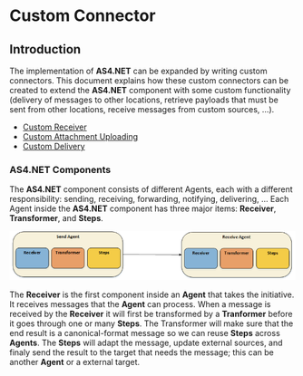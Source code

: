 # Custom Connector

## Introduction

The implementation of <b>AS4.NET</b> can be expanded by writing custom connectors. This document explains how these custom connectors can be created to extend the <b>AS4.NET</b> component with some custom functionality (delivery of messages to other locations, retrieve payloads that must be sent from other locations, receive messages from custom sources, …).

- [Custom Receiver](custom-receiver.md)
- [Custom Attachment Uploading](custom-attachment-uploading.md)
- [Custom Delivery](custom-delivery.md)

### <b>AS4.NET</b> Components

The <b>AS4.NET</b> component consists of different Agents, each with a different responsibility: sending, receiving, forwarding, notifying, delivering, … Each Agent inside the <b>AS4.NET</b> component has three major items: **Receiver**, **Transformer**, and **Steps**.

![send-receive-agent](./images/send-receive-agent.png)

The **Receiver** is the first component inside an **Agent** that takes the initiative. It receives messages that the **Agent** can process. When a message is received by the **Receiver** it will first be transformed by a **Tranformer** before it goes through one or many **Steps**. The Transformer will make sure that the end result is a canonical-format message so we can reuse **Steps** across **Agents**. The **Steps** will adapt the message, update external sources, and finaly send the result to the target that needs the message; this can be another **Agent** or a external target.
